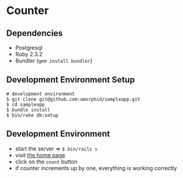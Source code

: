 Counter
=======

## Dependencies

* Postgresql
* Ruby 2.3.2
* Bundler (`gem install bundler`)

## Development Environment Setup

    # development environment
    $ git clone git@github.com:amorphid/sampleapp.git
    $ cd sampleapp
    $ bundle install
    $ bin/rake db:setup

## Development Environment

* start the server => `$ bin/rails s`
* visit [the home page](http://localhost:3000/)
* click on the `count` button
* if counter increments up by one, everything is working correctly
